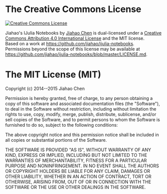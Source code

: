 # The Creative Commons License

<a rel="license" href="http://creativecommons.org/licenses/by/4.0/">
<img alt="Creative Commons License" style="border-width:0" src="https://i.creativecommons.org/l/by/4.0/80x15.png" />
</a>

<span xmlns:dct="http://purl.org/dc/terms/" property="dct:title">Jiahao's IJulia Notebooks</span> by <a xmlns:cc="http://creativecommons.org/ns#" href="http://jiahao.github.io/notebooks" property="cc:attributionName" rel="cc:attributionURL">Jiahao Chen</a> is dual-licensed under a <a rel="license" href="http://creativecommons.org/licenses/by/4.0/">Creative Commons Attribution 4.0 International License</a> and the MIT license.<br />Based on a work at <a xmlns:dct="http://purl.org/dc/terms/" href="https://github.com/jiahao/ijulia-notebooks" rel="dct:source">https://github.com/jiahao/ijulia-notebooks</a>.<br />Permissions beyond the scope of this license may be available at <a xmlns:cc="http://creativecommons.org/ns#" href="https://github.com/jiahao/ijulia-notebooks/blob/master/LICENSE.md" rel="cc:morePermissions">https://github.com/jiahao/ijulia-notebooks/blob/master/LICENSE.md</a>.

# The MIT License (MIT)

Copyright (c) 2014--2015 Jiahao Chen

Permission is hereby granted, free of charge, to any person obtaining a copy
of this software and associated documentation files (the "Software"), to deal
in the Software without restriction, including without limitation the rights
to use, copy, modify, merge, publish, distribute, sublicense, and/or sell
copies of the Software, and to permit persons to whom the Software is
furnished to do so, subject to the following conditions:

The above copyright notice and this permission notice shall be included in all
copies or substantial portions of the Software.

THE SOFTWARE IS PROVIDED "AS IS", WITHOUT WARRANTY OF ANY KIND, EXPRESS OR
IMPLIED, INCLUDING BUT NOT LIMITED TO THE WARRANTIES OF MERCHANTABILITY,
FITNESS FOR A PARTICULAR PURPOSE AND NONINFRINGEMENT. IN NO EVENT SHALL THE
AUTHORS OR COPYRIGHT HOLDERS BE LIABLE FOR ANY CLAIM, DAMAGES OR OTHER
LIABILITY, WHETHER IN AN ACTION OF CONTRACT, TORT OR OTHERWISE, ARISING FROM,
OUT OF OR IN CONNECTION WITH THE SOFTWARE OR THE USE OR OTHER DEALINGS IN THE
SOFTWARE.
